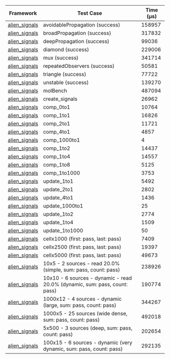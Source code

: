 | Framework | Test Case | Time (μs) |
| --- | --- | --- |
| [alien_signals](https://github.com/medz/alien-signals-dart) | avoidablePropagation (success) | 158957 |
| [alien_signals](https://github.com/medz/alien-signals-dart) | broadPropagation (success) | 317832 |
| [alien_signals](https://github.com/medz/alien-signals-dart) | deepPropagation (success) | 99036 |
| [alien_signals](https://github.com/medz/alien-signals-dart) | diamond (success) | 229006 |
| [alien_signals](https://github.com/medz/alien-signals-dart) | mux (success) | 341714 |
| [alien_signals](https://github.com/medz/alien-signals-dart) | repeatedObservers (success) | 50581 |
| [alien_signals](https://github.com/medz/alien-signals-dart) | triangle (success) | 77722 |
| [alien_signals](https://github.com/medz/alien-signals-dart) | unstable (success) | 139270 |
| [alien_signals](https://github.com/medz/alien-signals-dart) | molBench | 487094 |
| [alien_signals](https://github.com/medz/alien-signals-dart) | create_signals | 26962 |
| [alien_signals](https://github.com/medz/alien-signals-dart) | comp_0to1 | 10764 |
| [alien_signals](https://github.com/medz/alien-signals-dart) | comp_1to1 | 16826 |
| [alien_signals](https://github.com/medz/alien-signals-dart) | comp_2to1 | 11721 |
| [alien_signals](https://github.com/medz/alien-signals-dart) | comp_4to1 | 4857 |
| [alien_signals](https://github.com/medz/alien-signals-dart) | comp_1000to1 | 4 |
| [alien_signals](https://github.com/medz/alien-signals-dart) | comp_1to2 | 14437 |
| [alien_signals](https://github.com/medz/alien-signals-dart) | comp_1to4 | 14557 |
| [alien_signals](https://github.com/medz/alien-signals-dart) | comp_1to8 | 5125 |
| [alien_signals](https://github.com/medz/alien-signals-dart) | comp_1to1000 | 3753 |
| [alien_signals](https://github.com/medz/alien-signals-dart) | update_1to1 | 5492 |
| [alien_signals](https://github.com/medz/alien-signals-dart) | update_2to1 | 2802 |
| [alien_signals](https://github.com/medz/alien-signals-dart) | update_4to1 | 1436 |
| [alien_signals](https://github.com/medz/alien-signals-dart) | update_1000to1 | 25 |
| [alien_signals](https://github.com/medz/alien-signals-dart) | update_1to2 | 2774 |
| [alien_signals](https://github.com/medz/alien-signals-dart) | update_1to4 | 1509 |
| [alien_signals](https://github.com/medz/alien-signals-dart) | update_1to1000 | 50 |
| [alien_signals](https://github.com/medz/alien-signals-dart) | cellx1000 (first: pass, last: pass) | 7409 |
| [alien_signals](https://github.com/medz/alien-signals-dart) | cellx2500 (first: pass, last: pass) | 19397 |
| [alien_signals](https://github.com/medz/alien-signals-dart) | cellx5000 (first: pass, last: pass) | 49673 |
| [alien_signals](https://github.com/medz/alien-signals-dart) | 10x5 - 2 sources - read 20.0% (simple, sum: pass, count: pass) | 238926 |
| [alien_signals](https://github.com/medz/alien-signals-dart) | 10x10 - 6 sources - dynamic - read 20.0% (dynamic, sum: pass, count: pass) | 190774 |
| [alien_signals](https://github.com/medz/alien-signals-dart) | 1000x12 - 4 sources - dynamic (large, sum: pass, count: pass) | 344267 |
| [alien_signals](https://github.com/medz/alien-signals-dart) | 1000x5 - 25 sources (wide dense, sum: pass, count: pass) | 492018 |
| [alien_signals](https://github.com/medz/alien-signals-dart) | 5x500 - 3 sources (deep, sum: pass, count: pass) | 202654 |
| [alien_signals](https://github.com/medz/alien-signals-dart) | 100x15 - 6 sources - dynamic (very dynamic, sum: pass, count: pass) | 292135 |
